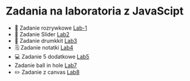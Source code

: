 # Zadania na laboratoria z JavaScipt

- 🎉 Zadanie rozrywkowe [Lab-1](lab1)
- 🥀 Zadanie Slider [Lab2](lab2)
- 🥁 Zadanie drumkkit [Lab3](lab3)
- 🗒️ Zadanie notatki [Lab4](lab4)
- 💻 Zadanie 5 dodatkowe [Lab5](lab5)
- Zadanie ball in hole [Lab7](lab7)
- ✏️ Zadanie z canvas [Lab8](lab8) 
